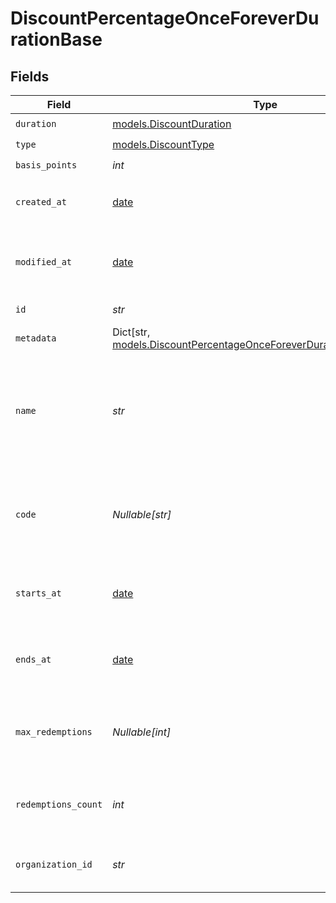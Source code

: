 # DiscountPercentageOnceForeverDurationBase


## Fields

| Field                                                                                                                                 | Type                                                                                                                                  | Required                                                                                                                              | Description                                                                                                                           | Example                                                                                                                               |
| ------------------------------------------------------------------------------------------------------------------------------------- | ------------------------------------------------------------------------------------------------------------------------------------- | ------------------------------------------------------------------------------------------------------------------------------------- | ------------------------------------------------------------------------------------------------------------------------------------- | ------------------------------------------------------------------------------------------------------------------------------------- |
| `duration`                                                                                                                            | [models.DiscountDuration](../models/discountduration.md)                                                                              | :heavy_check_mark:                                                                                                                    | N/A                                                                                                                                   |                                                                                                                                       |
| `type`                                                                                                                                | [models.DiscountType](../models/discounttype.md)                                                                                      | :heavy_check_mark:                                                                                                                    | N/A                                                                                                                                   |                                                                                                                                       |
| `basis_points`                                                                                                                        | *int*                                                                                                                                 | :heavy_check_mark:                                                                                                                    | N/A                                                                                                                                   |                                                                                                                                       |
| `created_at`                                                                                                                          | [date](https://docs.python.org/3/library/datetime.html#date-objects)                                                                  | :heavy_check_mark:                                                                                                                    | Creation timestamp of the object.                                                                                                     |                                                                                                                                       |
| `modified_at`                                                                                                                         | [date](https://docs.python.org/3/library/datetime.html#date-objects)                                                                  | :heavy_check_mark:                                                                                                                    | Last modification timestamp of the object.                                                                                            |                                                                                                                                       |
| `id`                                                                                                                                  | *str*                                                                                                                                 | :heavy_check_mark:                                                                                                                    | The ID of the object.                                                                                                                 |                                                                                                                                       |
| `metadata`                                                                                                                            | Dict[str, [models.DiscountPercentageOnceForeverDurationBaseMetadata](../models/discountpercentageonceforeverdurationbasemetadata.md)] | :heavy_check_mark:                                                                                                                    | N/A                                                                                                                                   |                                                                                                                                       |
| `name`                                                                                                                                | *str*                                                                                                                                 | :heavy_check_mark:                                                                                                                    | Name of the discount. Will be displayed to the customer when the discount is applied.                                                 |                                                                                                                                       |
| `code`                                                                                                                                | *Nullable[str]*                                                                                                                       | :heavy_check_mark:                                                                                                                    | Code customers can use to apply the discount during checkout.                                                                         |                                                                                                                                       |
| `starts_at`                                                                                                                           | [date](https://docs.python.org/3/library/datetime.html#date-objects)                                                                  | :heavy_check_mark:                                                                                                                    | Timestamp after which the discount is redeemable.                                                                                     |                                                                                                                                       |
| `ends_at`                                                                                                                             | [date](https://docs.python.org/3/library/datetime.html#date-objects)                                                                  | :heavy_check_mark:                                                                                                                    | Timestamp after which the discount is no longer redeemable.                                                                           |                                                                                                                                       |
| `max_redemptions`                                                                                                                     | *Nullable[int]*                                                                                                                       | :heavy_check_mark:                                                                                                                    | Maximum number of times the discount can be redeemed.                                                                                 |                                                                                                                                       |
| `redemptions_count`                                                                                                                   | *int*                                                                                                                                 | :heavy_check_mark:                                                                                                                    | Number of times the discount has been redeemed.                                                                                       |                                                                                                                                       |
| `organization_id`                                                                                                                     | *str*                                                                                                                                 | :heavy_check_mark:                                                                                                                    | The organization ID.                                                                                                                  | 1dbfc517-0bbf-4301-9ba8-555ca42b9737                                                                                                  |